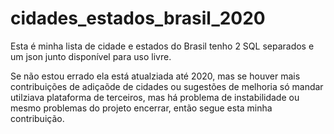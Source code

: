 # cidades_estados_brasil_2020
Esta é minha lista de cidade e estados do Brasil tenho 2 SQL separados e um json junto disponível para uso livre.

Se não estou errado ela está atualziada até 2020, mas se houver mais contribuições de adiçaõde de cidades ou sugestões de melhoria só mandar utilziava plataforma de terceiros, mas há problema de instabilidade ou mesmo problemas do projeto encerrar, então segue esta minha contribuição.
